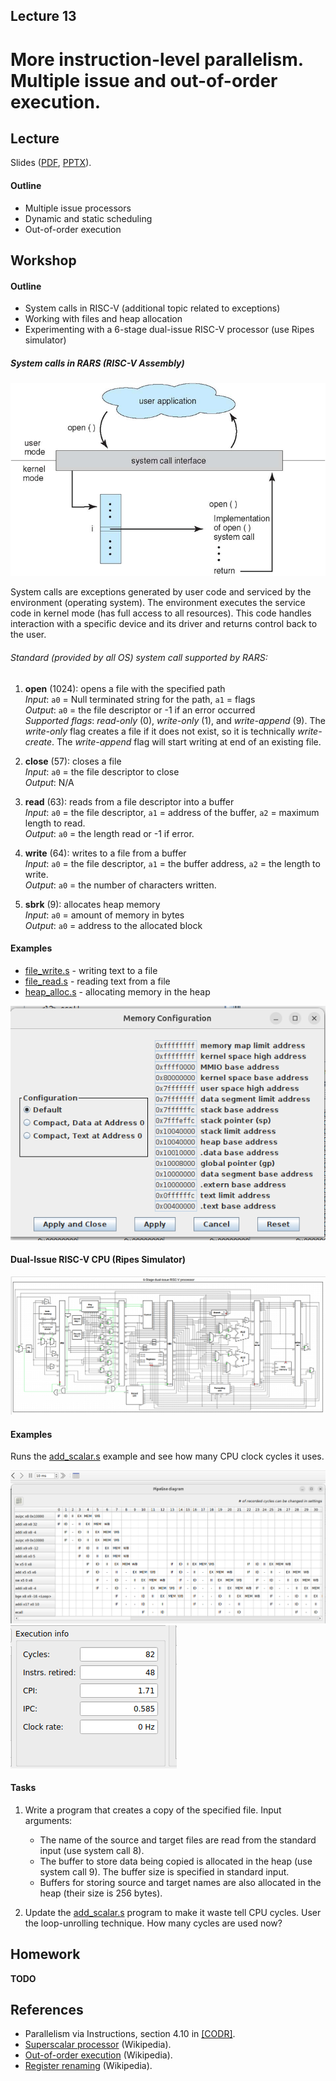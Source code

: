 Lecture 13
---

# More instruction-level parallelism. Multiple issue and out-of-order execution.

## Lecture

Slides ([PDF](CA_Lecture_13.pdf), [PPTX](CA_Lecture_13.pptx)).

#### Outline

* Multiple issue processors
* Dynamic and static scheduling
* Out-of-order execution

## Workshop

#### Outline

* System calls in RISC-V (additional topic related to exceptions)
* Working with files and heap allocation
* Experimenting with a 6-stage dual-issue RISC-V processor (use Ripes simulator)

##### System calls in RARS (RISC-V Assembly)

![System call](syscall.png)

System calls are exceptions generated by user code and serviced by the environment (operating system).
The environment executes the service code in kernel mode (has full access to all resources).
This code handles interaction with a specific device and its driver and returns control back to the user.

###### Standard (provided by all OS) system call supported by RARS: 

1. __open__ (1024): opens a file with the specified path\
   _Input_: `a0` = Null terminated string for the path, `a1` = flags\
   _Output_: `a0` = the file descriptor or -1 if an error occurred\
   _Supported flags_: _read-only_ (0), _write-only_ (1), and _write-append_ (9).
   The _write-only_ flag creates a file if it does not exist, so it is technically _write-create_.
   The _write-append_ flag will start writing at end of an existing file.

1. __close__ (57): closes a file\
   _Input_: `a0` = the file descriptor to close\
   _Output_: N/A

1. __read__ (63): reads from a file descriptor into a buffer\
   _Input_: `a0` = the file descriptor, `a1` = address of the buffer, `a2` = maximum length to read.\
   _Output_: `a0` = the length read or -1 if error.

1. __write__ (64): writes to a file from a buffer\
   _Input_: `a0` = the file descriptor, `a1` = the buffer address, `a2` = the length to write.\
   _Output_: `a0` = the number of characters written.

1. __sbrk__ (9): allocates heap memory\
   _Input_: `a0` = amount of memory in bytes\
   _Output_: `a0` = address to the allocated block

#### Examples

* [file_write.s](file_write.s) - writing text to a file
* [file_read.s](file_read.s) - reading text from a file
* [heap_alloc.s](heap_alloc.s) - allocating memory in the heap

![Memory Layout](memory.png)

#### Dual-Issue RISC-V CPU (Ripes Simulator)

![Dual-Issue RISC-V](dual_issue.png)

#### Examples

Runs the [add_scalar.s](add_scalar.s) example and see how many CPU clock cycles it uses.

![Ripes 1](clock_cycles1.png)
![Ripes 2](clock_cycles2.png)

#### Tasks

1. Write a program that creates a copy of the specified file. Input arguments:
   * The name of the source and target files are read from the standard input (use system call 8).
   * The buffer to store data being copied is allocated in the heap (use system call 9).
     The buffer size is specified in standard input.
   * Buffers for storing source and target names are also allocated in the heap (their size is 256 bytes).

1. Update the [add_scalar.s](add_scalar.s) program to make it waste tell CPU cycles.
   User the loop-unrolling technique. How many cycles are used now?

## Homework

__TODO__

## References

* Parallelism via Instructions, section 4.10 in [[CODR]](../../books.md).
* [Superscalar processor](https://en.wikipedia.org/wiki/Superscalar_processor) (Wikipedia).
* [Out-of-order execution](https://en.wikipedia.org/wiki/Out-of-order_execution) (Wikipedia).
* [Register renaming](https://en.wikipedia.org/wiki/Register_renaming) (Wikipedia).
